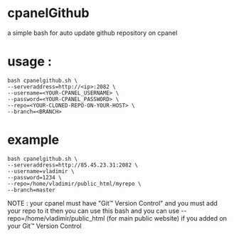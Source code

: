 # cpanelGithub
a simple bash for auto update github repository on cpanel 


# usage :
```
bash cpanelgithub.sh \
--serveraddress=http://<ip>:2082 \
--username=<YOUR-CPANEL_USERNAME> \
--password=<YOUR-CPANEL_PASSWORD> \
--repo=<YOUR-CLONED-REPO-ON-YOUR-HOST> \
--branch=<BRANCH>
```

# example
```
bash cpanelgithub.sh \
--serveraddress=http://85.45.23.31:2082 \
--username=vladimir \
--password=1234 \
--repo=/home/vladimir/public_html/myrepo \
--branch=master
```

NOTE : 
your cpanel must have "Git™ Version Control" and you must add your repo to it then you can use this bash
and you can use --repo=/home/vladimir/public_html (for main public website) if you added on your Git™ Version Control
